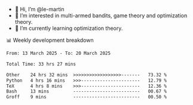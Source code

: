 - 👋 Hi, I’m @le-martin
- 👀 I’m interested in multi-armed bandits, game theory and optimization theory.
- 🌱 I’m currently learning optimization theory.
<!---- 💞️ I’m looking to collaborate on ...
- 📫 How to reach me ...-->

<!---
Tutorial for using WakaTime stats in GitHub profile: https://github.com/athul/waka-readme
-->

📊 Weekly development breakdown
<!--START_SECTION:waka-->

```txt
From: 13 March 2025 - To: 20 March 2025

Total Time: 33 hrs 27 mins

Other    24 hrs 32 mins  >>>>>>>>>>>>>>>>>>-------   73.32 %
Python   4 hrs 16 mins   >>>----------------------   12.79 %
TeX      4 hrs 8 mins    >>>----------------------   12.36 %
Bash     13 mins         -------------------------   00.67 %
Groff    9 mins          -------------------------   00.50 %
```

<!--END_SECTION:waka-->

<!---
le-martin/le-martin is a ✨ special ✨ repository because its `README.md` (this file) appears on your GitHub profile.
You can click the Preview link to take a look at your changes.
--->
